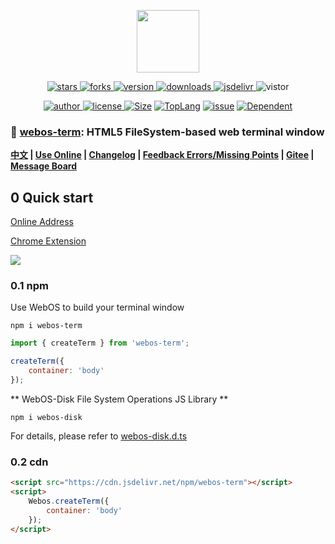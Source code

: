 <!--
 * @Author: tackchen
 * @Date: 2022-10-23 21:15:35
 * @Description: Coding something
-->

<p align="center">
    <img src='https://shiyix.cn/webos-icon.png' width='100px'/>
</p> 

<p align="center">
    <a href="https://www.github.com/theajack/webos/stargazers" target="_black">
        <img src="https://img.shields.io/github/stars/theajack/webos?logo=github" alt="stars" />
    </a>
    <a href="https://www.github.com/theajack/webos/network/members" target="_black">
        <img src="https://img.shields.io/github/forks/theajack/webos?logo=github" alt="forks" />
    </a>
    <a href="https://www.npmjs.com/package/webos-term" target="_black">
        <img src="https://img.shields.io/npm/v/webos-term?logo=npm" alt="version" />
    </a>
    <a href="https://www.npmjs.com/package/webos-term" target="_black">
        <img src="https://img.shields.io/npm/dm/webos-term?color=%23ffca28&logo=npm" alt="downloads" />
    </a>
    <a href="https://www.jsdelivr.com/package/npm/webos-term" target="_black">
        <img src="https://data.jsdelivr.com/v1/package/npm/webos-term/badge" alt="jsdelivr" />
    </a>
    <img src="https://visitor-badge.glitch.me/badge?page_id=theajack_webos" alt="vistor" />
</p>

<p align="center">
    <a href="https://github.com/theajack" target="_black">
        <img src="https://img.shields.io/badge/Author-%20theajack%20-7289da.svg?&logo=github" alt="author" />
    </a>
    <a href="https://www.github.com/theajack/webos/blob/master/LICENSE" target="_black">
        <img src="https://img.shields.io/github/license/theajack/webos?color=%232DCE89&logo=github" alt="license" />
    </a>
    <a href="https://cdn.jsdelivr.net/npm/webos-term"><img src="https://img.shields.io/bundlephobia/minzip/webos-term.svg" alt="Size"></a>
    <a href="https://github.com/theajack/webos/search?l=javascript"><img src="https://img.shields.io/github/languages/top/theajack/webos.svg" alt="TopLang"></a>
    <a href="https://github.com/theajack/webos/issues"><img src="https://img.shields.io/github/issues-closed/theajack/webos.svg" alt="issue"></a>
    <a href="https://www.github.com/theajack/webos"><img src="https://img.shields.io/librariesio/dependent-repos/npm/webos-term.svg" alt="Dependent"></a>
</p>

### 🚀 [webos-term](https://github.com/theajack/webos): HTML5 FileSystem-based web terminal window

**[中文](https://github.com/theajack/webos/blob/master/README.cn.md) | [Use Online](https://theajack.github.io/webos) | [Changelog](https://github.com/theajack/webos/blob/master/scripts/version.md) | [Feedback Errors/Missing Points](https://github.com/theajack/webos/issues/new) | [Gitee](https://gitee.com/theajack/webos) | [Message Board](https://theajack.github.io/message-board/?app=webos)**

## 0 Quick start

[Online Address](https://theajack.github.io/webos)

[Chrome Extension](https://theajack.github.io/webos/extension.crx)

![](https://shiyix.cn/webos.jpg)

### 0.1 npm

Use WebOS to build your terminal window

```
npm i webos-term
```

```js
import { createTerm } from 'webos-term';

createTerm({
    container: 'body'
});
```

** WebOS-Disk File System Operations JS Library **

```
npm i webos-disk
```

For details, please refer to [webos-disk.d.ts](https://cdn.jsdelivr.net/npm/webos-disk/dist/webos-disk.d.ts)

### 0.2 cdn

```html
<script src="https://cdn.jsdelivr.net/npm/webos-term"></script>
<script>
    Webos.createTerm({
        container: 'body'
    });
</script>
```
